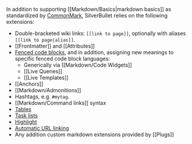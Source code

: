 In addition to supporting [[Markdown/Basics|markdown basics]] as standardized by [CommonMark](https://commonmark.org/), SilverBullet relies on the following extensions:

* Double-bracketed wiki links: `[[link to page]]`, optionally with aliases `[[link to page|alias]]`.
* [[Frontmatter]] and [[Attributes]]
* [Fenced code blocks](https://www.markdownguide.org/extended-syntax/#fenced-code-blocks), and in addition, assigning new meanings to specific fenced code block languages:
    * Generically via [[Markdown/Code Widgets]]
    * [[Live Queries]]
    * [[Live Templates]]
* [[Anchors]]
* [[Markdown/Admonitions]]
* Hashtags, e.g. `#mytag`.
* [[Markdown/Command links]] syntax
* [Tables](https://www.markdownguide.org/extended-syntax/#tables)
* [Task lists](https://www.markdownguide.org/extended-syntax/#task-lists)
* [Highlight](https://www.markdownguide.org/extended-syntax/#highlight)
* [Automatic URL linking](https://www.markdownguide.org/extended-syntax/#automatic-url-linking)
* Any addition custom markdown extensions provided by [[Plugs]]
